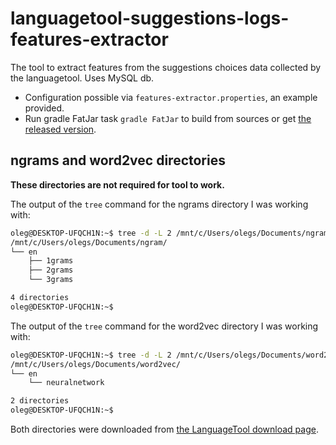 # languagetool-suggestions-logs-features-extractor
The tool to extract features from the suggestions choices data collected by the languagetool. Uses MySQL db.

* Configuration possible via `features-extractor.properties`, an example provided.
* Run gradle FatJar task `gradle FatJar` to build from sources or get [the released version](https://github.com/oserikov/languagetool-suggestions-logs-features-extractor/releases/tag/1.6). 

## ngrams and word2vec directories

**These directories are not required for tool to work.**

The output of the `tree` command for the ngrams directory I was working with:
```bash
oleg@DESKTOP-UFQCH1N:~$ tree -d -L 2 /mnt/c/Users/olegs/Documents/ngram/
/mnt/c/Users/olegs/Documents/ngram/
└── en
    ├── 1grams
    ├── 2grams
    └── 3grams

4 directories
oleg@DESKTOP-UFQCH1N:~$
```

The output of the `tree` command for the word2vec directory I was working with:
```bash
oleg@DESKTOP-UFQCH1N:~$ tree -d -L 2 /mnt/c/Users/olegs/Documents/word2vec/
/mnt/c/Users/olegs/Documents/word2vec/
└── en
    └── neuralnetwork

2 directories
oleg@DESKTOP-UFQCH1N:~$
```
Both directories were downloaded from [the LanguageTool download page](https://languagetool.org/download/).